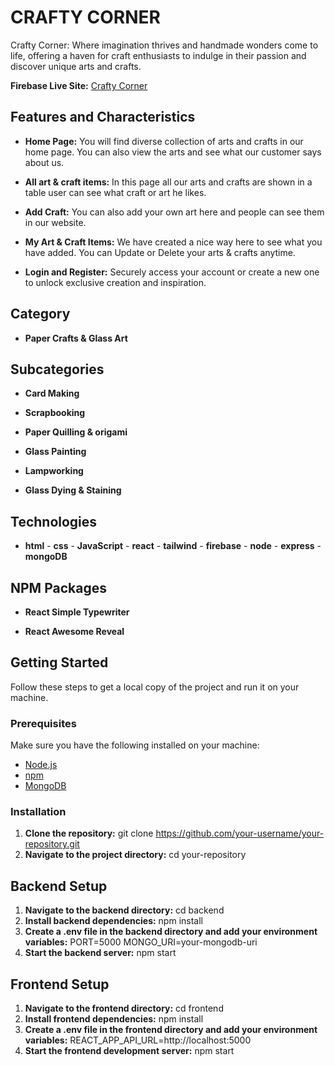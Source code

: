 # CRAFTY CORNER

Crafty Corner: Where imagination thrives and handmade wonders come to life, offering a haven for craft enthusiasts to indulge in their passion and discover unique arts and crafts.

**Firebase Live Site:** [Crafty Corner](https://arts-crafts-6e42f.web.app)


## Features and  Characteristics

- **Home Page:** You will find diverse collection of arts and crafts in our home page. You can also view the arts and see what our customer says about us.

- **All art & craft items:** In this page all our arts and crafts are shown in a table user can see what craft or art he likes.

- **Add Craft:** You can also add your own art here and people can see them in our website.

- **My Art & Craft Items:** We have created a nice way here to see what you have added. You can Update or Delete your arts & crafts anytime.

- **Login and Register:** Securely access your account or create a new one to unlock exclusive creation and inspiration.


## Category

- **Paper Crafts & Glass Art**

## Subcategories

- **Card Making**

- **Scrapbooking**

- **Paper Quilling & origami**

- **Glass Painting**

- **Lampworking**

- **Glass Dying & Staining**


## Technologies

- **html** - **css** - **JavaScript** - **react** - **tailwind** - **firebase** - **node** - **express** - **mongoDB**

## NPM Packages

- **React Simple Typewriter**

- **React Awesome Reveal**

## Getting Started

Follow these steps to get a local copy of the project and run it on your machine.

### Prerequisites

Make sure you have the following installed on your machine:

- [Node.js](https://nodejs.org/en/download/)
- [npm](https://www.npmjs.com/get-npm)
- [MongoDB](https://www.mongodb.com/try/download/community)

### Installation

1. **Clone the repository:**
git clone https://github.com/your-username/your-repository.git
2. **Navigate to the project directory:**
cd your-repository

## Backend Setup
1. **Navigate to the backend directory:**
cd backend
2. **Install backend dependencies:**
npm install
3. **Create a .env file in the backend directory and add your environment variables:**
PORT=5000
MONGO_URI=your-mongodb-uri
4. **Start the backend server:**
npm start

## Frontend Setup
1. **Navigate to the frontend directory:**
cd frontend
2. **Install frontend dependencies:**
npm install
3. **Create a .env file in the frontend directory and add your environment variables:**
REACT_APP_API_URL=http://localhost:5000
4. **Start the frontend development server:**
npm start







